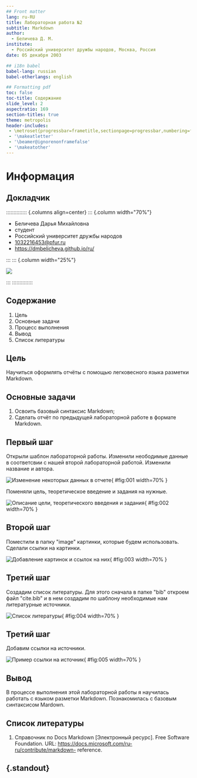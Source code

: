 ```yaml
---
## Front matter
lang: ru-RU
title: Лабораторная работа №2
subtitle: Markdown
author:
  - Беличева Д. М.
institute:
  - Российский университет дружбы народов, Москва, Россия
date: 05 декабря 2003

## i18n babel
babel-lang: russian
babel-otherlangs: english

## Formatting pdf
toc: false
toc-title: Содержание
slide_level: 2
aspectratio: 169
section-titles: true
theme: metropolis
header-includes:
 - \metroset{progressbar=frametitle,sectionpage=progressbar,numbering=fraction}
 - '\makeatletter'
 - '\beamer@ignorenonframefalse'
 - '\makeatother'
---
```


# Информация

## Докладчик

:::::::::::::: {.columns align=center}
::: {.column width="70%"}

  * Беличева Дарья Михайловна
  * студент
  * Российский университет дружбы народов
  * [1032216453@pfur.ru](mailto:1032216453@pfur.ru)
  * <https://dmbelicheva.github.io/ru/>

:::
::: {.column width="25%"}

![](./image/belicheva.jpg)

:::
::::::::::::::

## Содержание

1. Цель
2. Основные задачи
3. Процесс выполнения
4. Вывод
5. Список литературы

## Цель

Научиться оформлять отчёты с помощью легковесного языка разметки Markdown.


## Основные задачи

1. Освоить базовый синтаксис Markdown;
2. Сделать отчёт по предыдущей лабораторной работе в формате Markdown.

## Первый шаг

Открыли шаблон лабораторной работы. Изменили неободимые данные в соответсвии с нашей второй лабораторной работой. Изменили название и автора.

![Изменение некоторых данных в отчете](image/1.png){ #fig:001 width=70% } 

Поменяли цель, теоретическое введение и задания на нужные.

![Описание цели, теоретического введения и задания](image/2.png){ #fig:002 width=70% } 

## Второй шаг

Поместили в папку "image" картинки, которые будем использовать. Сделали ссылки на картинки.

![Добавление картинок и ссылок на них](image/3.png){ #fig:003 width=70% } 

## Третий шаг

Создадим список литературы. Для этого сначала в папке "bib" откроем файл "cite.bib" и в нем создадим по шаблону необходимые нам литературные источники. 

![Список литературы](image/4.png){ #fig:004 width=70% } 

## Третий шаг

Добавим ссылки на источники.

![Пример ссылки на источник](image/5.png){ #fig:005 width=70% } 

## Вывод

В процессе выполнения этой лабораторной работы я научилась работать с
языком разметки Markdown. Познакомилась с базовым синтаксисом Mardown.

## Список литературы

1. Справочник по Docs Markdown [Электронный ресурс]. Free Software
Foundation. URL: https://docs.microsoft.com/ru-ru/contribute/markdown-
reference.

## {.standout}
